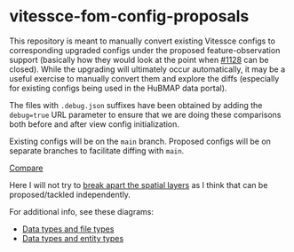 # vitessce-fom-config-proposals

This repository is meant to manually convert existing Vitessce configs to corresponding upgraded configs under the proposed feature-observation support (basically how they would look at the point when [#1128](https://github.com/vitessce/vitessce/issues/1128) can be closed).
While the upgrading will ultimately occur automatically, it may be a useful exercise to manually convert them and explore the diffs (especially for existing configs being used in the HuBMAP data portal).

The files with `.debug.json` suffixes have been obtained by adding the `debug=true` URL parameter to ensure that we are doing these comparisons both before and after view config initialization.

Existing configs will be on the `main` branch.
Proposed configs will be on separate branches to facilitate diffing with `main`.

[Compare](https://github.com/keller-mark/vitessce-fom-config-proposals/compare/main...keller-mark/fom)

Here I will not try to [break apart the spatial layers](https://github.com/vitessce/vitessce/issues/830) as I think that can be proposed/tackled independently.

For additional info, see these diagrams:
- [Data types and file types](https://docs.google.com/drawings/d/1dxDrtjm0Dax13czJbUUDTipj8EuhODHyIkRyizQCf9c/edit)
- [Data types and entity types](https://docs.google.com/drawings/d/1F1wp8QFMAmLgoIADUK4HOQ1__ECvsDnDCx4pBFnJJ74/edit)